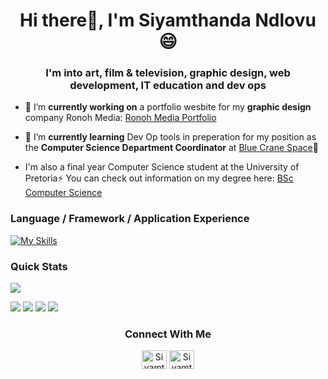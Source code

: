 <!--<p align="center"> <img src="https://komarev.com/ghpvc/?username=thunderain&label=Profile%20views&color=0e75b6&style=flat" alt="Siyamthanda Ndlovu Project Views" /> </p>-->
<h1 align="center">Hi there👋, I'm Siyamthanda Ndlovu 😄</h1>
<h3 align="center">I'm into art, film & television, graphic design, web development, IT education and dev ops</h3>

- 🔭 I’m **currently working on** a portfolio wesbite for my **graphic design** company Ronoh Media: [Ronoh Media Portfolio](https://thunderain.github.io/Ronoh-Media/homepage)

- 🌱 I’m **currently learning** Dev Op tools in preperation for my position as the **Computer Science Department Coordinator** at [Blue Crane Space](https://www.linkedin.com/company/bluecranespace/)🔭

-  I'm also a final year Computer Science student at the University of Pretoria⚡
  You can check out information on my degree here: [BSc Computer Science](https://www.up.ac.za/yearbooks/2023/EBIT-faculty/UD-programmes/view/12134001#fin)

<!--



Here are some ideas to get you started:

- 🔭 I’m currently working on a portfolio wesbite for my graphic design company Ronoh Media: [Ronoh Media Portfolio](https://thunderain.github.io/ronoh-media-portfolio/homepage.html)
- 🌱 I’m currently learning Dev Op Tools in preperation for my position as the Computer Science Department Coordinator at [Blue Crane Space]
- 👯 I’m looking to collaborate on ...
- 🤔 I’m looking for help with ...
- 💬 Ask me about ...
- 📫 How to reach me: ...
- 😄 Pronouns: ...
- ⚡ Fun fact: Shrek is the greatest animated movie of all time



## My Interests
I've been working on my graphic design skills

- [Netflix](https://www.netflix.com) is a must, I cant live without watching series.
- I do enjoy going on hikes or camping. Wildlife is sometimes the best escape.
- I have a strong interest in hive and swarm intelligence. I hope to study further on these topics.
-->

<h3 align="left">Language / Framework / Application Experience</h3>

[![My Skills](https://skills.thijs.gg/icons?i=nodejs,html,css,js,ts,cpp,git,github,java,bootstrap)](https://skills.thijs.gg)

<!--
## My Most Used Languages
[![Top Langs](https://github-readme-stats.vercel.app/api/top-langs/?username=thunderain)](https://github.com/thunderain/github-readme-stats)
-->


<h3 align="left">Quick Stats</h3>


![](http://github-profile-summary-cards.vercel.app/api/cards/profile-details?username=thunderain&theme=2077)

![](http://github-profile-summary-cards.vercel.app/api/cards/repos-per-language?username=thunderain&theme=2077)
![](http://github-profile-summary-cards.vercel.app/api/cards/most-commit-language?username=thunderain&theme=2077)
![](http://github-profile-summary-cards.vercel.app/api/cards/stats?username=thunderain&theme=2077)
![](http://github-profile-summary-cards.vercel.app/api/cards/productive-time?username=thunderain&theme=2077&utcOffset=8)




<h3 align="center">Connect With Me</h3>

<p align="center">
<a href="https://www.linkedin.com/in/siyamthanda-ndlovu-132271258" target="blank"><img align="center" src="https://raw.githubusercontent.com/rahuldkjain/github-profile-readme-generator/master/src/images/icons/Social/linked-in-alt.svg" alt="Siyamthanda" height="30" width="40" /></a>
<a href="https://www.behance.net/gallery/176596729/Graphic-Design-Portfolio" target="blank"> <img align="center" href="https://www.behance.net/gallery/176596729/Graphic-Design-Portfolio" src="https://raw.githubusercontent.com/rahuldkjain/github-profile-readme-generator/master/src/images/icons/Social/behance.svg" alt="Siyamthanda" height="30" width="40" /></a>
  
</p>
